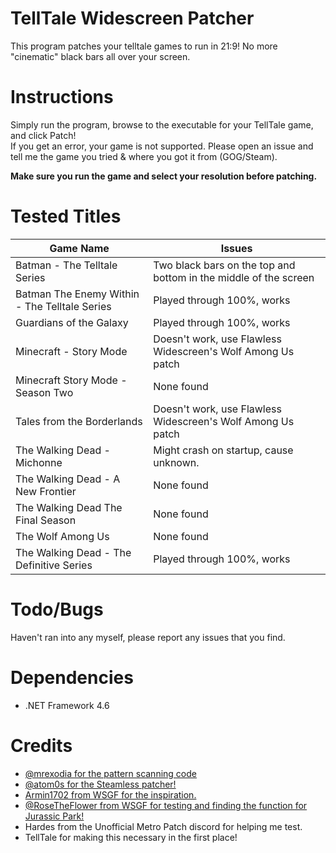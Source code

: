 # TellTale Widescreen Patcher
This program patches your telltale games to run in 21:9! No more "cinematic" black bars all over your screen.  

# Instructions
Simply run the program, browse to the executable for your TellTale game, and click Patch!  
If you get an error, your game is not supported. Please open an issue and tell me the game you tried & where you got it from (GOG/Steam).

**Make sure you run the game and select your resolution before patching.**

# Tested Titles 
Game Name | Issues
----------- | -----------
Batman - The Telltale Series | Two black bars on the top and bottom in the middle of the screen  
Batman The Enemy Within - The Telltale Series | Played through 100%, works
Guardians of the Galaxy | Played through 100%, works
Minecraft - Story Mode | Doesn't work, use Flawless Widescreen's Wolf Among Us patch
Minecraft Story Mode - Season Two | None found
Tales from the Borderlands | Doesn't work, use Flawless Widescreen's Wolf Among Us patch
The Walking Dead - Michonne | Might crash on startup, cause unknown.
The Walking Dead - A New Frontier | None found
The Walking Dead The Final Season | None found
The Wolf Among Us | None found
The Walking Dead - The Definitive Series | Played through 100%, works


# Todo/Bugs
Haven't ran into any myself, please report any issues that you find.  

# Dependencies
* .NET Framework 4.6  

# Credits
* [@mrexodia for the pattern scanning code](https://github.com/mrexodia/PatternFinder)  
* [@atom0s for the Steamless patcher!](https://github.com/atom0s/Steamless)
* [Armin1702 from WSGF for the inspiration.](http://www.wsgf.org/forums/viewtopic.php?f=95&t=31782)
* [@RoseTheFlower from WSGF for testing and finding the function for Jurassic Park!](https://github.com/RoseTheFlower)
* Hardes from the Unofficial Metro Patch discord for helping me test.
* TellTale for making this necessary in the first place!
